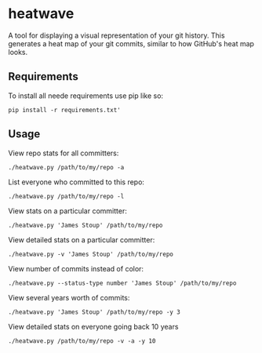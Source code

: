 # heatwave

A tool for displaying a visual representation of your git history. This generates a heat map of your git commits, similar to how GitHub's heat map looks.


## Requirements

To install all neede requirements use pip like so:

```pip install -r requirements.txt'```

  
## Usage

View repo stats for all committers:

```./heatwave.py /path/to/my/repo -a```


List everyone who committed to this repo:

```./heatwave.py /path/to/my/repo -l```


View stats on a particular committer:

```./heatwave.py 'James Stoup' /path/to/my/repo```


View detailed stats on a particular committer:

```./heatwave.py -v 'James Stoup' /path/to/my/repo```


View number of commits instead of color:

```./heatwave.py --status-type number 'James Stoup' /path/to/my/repo```


View several years worth of commits:

```./heatwave.py 'James Stoup' /path/to/my/repo -y 3```


View detailed stats on everyone going back 10 years

```./heatwave.py /path/to/my/repo -v -a -y 10```

